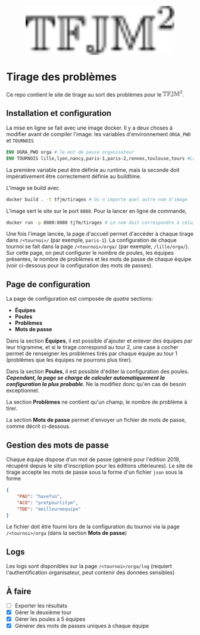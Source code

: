 <p align="center">
  <img src=./front/src/assets/logo_dark.svg width="400">
</p>

# Tirage des problèmes

Ce repo contient le site de tirage au sort des problèmes pour le <img src=./front/src/assets/logo_dark.svg height=17>.

## Installation et configuration

La mise en ligne se fait avec une image docker. Il y a deux choses à modifier avant de compiler l'image: les variables d'environnement `ORGA_PWD` et `TOURNOIS`

```Dockerfile
ENV OGRA_PWD orga # le mot de passe organisateur
ENV TOURNOIS lille,lyon,nancy,paris-1,paris-2,rennes,toulouse,tours #La liste des villes, sans espace ni majuscules
```

La première variable peut être définie au runtime, mais la seconde doit impérativement être correctement définie au buildtime.

L'image se build avec

```bash
docker build . -t tfjm/tirages # Ou n'importe quel autre nom d'image
```

L'image sert le site sur le port `8080`. Pour la lancer en ligne de commande,

```bash
docker run -p 8080:8080 tjfm/tirages # Le nom doit correspondre à celui du build
```

Une fois l'image lancée, la page d'accueil permet d'accéder à chaque tirage dans `/<tournoi>/` (par exemple, `paris-1`). La configuration de chaque tournoi se fait dans la page `/<tournoi>/orga/` (par exemple, `/lille/orga/`). Sur cette page, on peut configurer le nombre de poules, les équipes présentes, le nombre de problèmes et les mots de passe de chaque équipe (voir ci-dessous pour la configuration des mots de passes).

## Page de configuration

La page de configuration est composée de *quatre* sections:
- **Équipes**
- **Poules**
- **Problèmes**
- **Mots de passe**

Dans la section **Équipes**, il est possible d'ajouter et enlever des équipes par leur trigramme, et si le tirage correspond au tour 2, une case à cocher permet de renseigner les problèmes tirés par chaque équipe au tour 1 (problèmes que les équipes ne pourrons plus tirer).

Dans la section **Poules**, il est possible d'éditer la configuration des poules. **_Cependant, la page se charge de calculer automatiquement la configuration la plus probable_**. Ne la modifiez donc qu'en cas de besoin exceptionnel.

La section **Problèmes** ne contient qu'un champ, le nombre de problème à tirer.

La section **Mots de passe** permet d'envoyer un fichier de mots de passe, comme décrit ci-dessous.

## Gestion des mots de passe

Chaque équipe dispose d'un mot de passe (généré pour l'édition 2019, récupéré depuis le site d'inscription pour les éditions ultérieures). Le site de tirage accepte les mots de passe sous la forme d'un fichier `json` sous la forme

```json
{
    "PAU": "havefun",
    "ACO": "pretpourlitym",
    "TDE": "meilleureequipe"
}
```

Le fichier doit être fourni lors de la configuration du tournoi via la page `/<tournoi>/orga` (dans la section **Mots de passe**)

## Logs

Les logs sont disponibles sur la page `/<tournoi>/orga/log` (requiert l'authentification organisateur, peut contenir des données sensibles)

## À faire

- [ ] Exporter les résultats
- [x] Gérer le deuxième tour
- [x] Gérer les poules à 5 équipes
- [x] Générer des mots de passes uniques à chaque équipe
